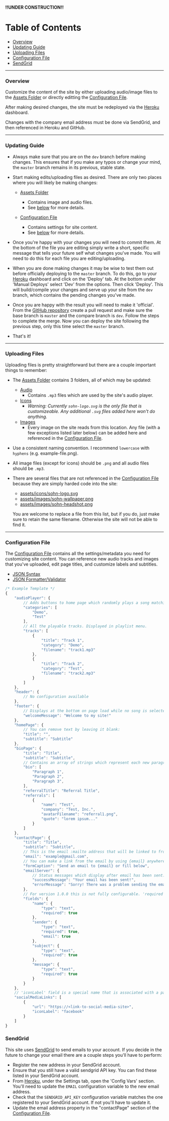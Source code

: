 **!!UNDER CONSTRUCTION!!**

# Table of Contents
- [Overview](#overview)
- [Updating Guide](#updating-guide)
- [Uploading Files](#uploading-files)
- [Configuration File](#configuration-file)
- [SendGrid](#sendgrid)

---
### Overview
Customize the content of the site by either uploading audio/image files to the [Assets Folder](https://github.com/sohncompositions/sohn-compositions-portfolio/tree/master/client/src/assets) or directly editting the [Configuration File](https://github.com/sohncompositions/sohn-compositions-portfolio/blob/master/client/src/app/config.json).

After making desired changes, the site must be redeployed via the [Heroku](https://www.heroku.com) dashboard.

Changes with the company email address must be done via SendGrid, and then referenced in Heroku and GitHub.

---
### Updating Guide
- Always make sure that you are on the `dev` branch before making changes. This ensures that if you make any typos or change your mind, the `master` branch remains in its previous, stable state.
- Start making edits/uploading files as desired. There are only two places where you will likely be making changes:
    - [Assets Folder](https://github.com/sohncompositions/sohn-compositions-portfolio/tree/master/client/src/assets)
        - Contains image and audio files.
        - See [below](#Uploading-Files) for more details.
        
    - [Configuration File](https://github.com/sohncompositions/sohn-compositions-portfolio/blob/master/client/src/app/config.json)
        - Contains settings for site content.
        - See [below](#Configuration-File) for more details.

- Once you're happy with your changes you will need to commit them. At the bottom of the file you are editing simply write a short, specific message that tells your future self what changes you've made. You will need to do this for each file you are editing/uploading.
- When you are done making changes it may be wise to test them out before officially deploying to the `master` branch. To do this, go to your [Heroku](https://www.heroku.com) dashboard and click on the 'Deploy' tab. At the bottom under 'Manual Deploys' select 'Dev' from the options. Then click 'Deploy'. This will build/compile your changes and serve up your site from the `dev` branch, which contains the pending changes you've made.
- Once you are happy with the result you will need to make it 'official'. From the [GitHub repository](https://github.com/sohncompositions/sohn-compositions-portfolio) create a pull request and make sure the base branch is `master` and the compare branch is `dev`. Follow the steps to complete the merge. Now you can deploy the site following the previous step, only this time select the `master` branch.
- That's it!
---

### Uploading Files
Uploading files is pretty straightforward but there are a couple important things to remember:
- The [Assets Folder](https://github.com/sohncompositions/sohn-compositions-portfolio/tree/master/client/src/assets) contains 3 folders, all of which may be updated: 
    - [Audio](https://github.com/sohncompositions/sohn-compositions-portfolio/tree/master/client/src/assets/audio)
        - Contains `.mp3` files which are used by the site's audio player.
    - [Icons](https://github.com/sohncompositions/sohn-compositions-portfolio/tree/master/client/src/assets/icons) 
        - *Warning: Currently `sohn-logo.svg` is the only file that is customizeable. Any additional `.svg` files added here won't do anything.*
    - [Images](https://github.com/sohncompositions/sohn-compositions-portfolio/tree/master/client/src/assets/images)
        - Every image on the site reads from this location. Any file (with a few exceptions listed later below) can be added here and referenced in the [Configuration File](https://github.com/sohncompositions/sohn-compositions-portfolio/blob/master/client/src/app/config.json).
- Use a consistent naming convention. I recommend `lowercase` with `hyphens` (e.g. example-file.png).
- All image files (except for icons) should be `.png` and all audio files should be `.mp3`.
- There are several files that are not referenced in the [Configuration File](https://github.com/sohncompositions/sohn-compositions-portfolio/blob/master/client/src/app/config.json) because they are simply harded code into the site:
    - [assets/icons/sohn-logo.svg](https://github.com/sohncompositions/sohn-compositions-portfolio/blob/master/client/src/assets/icons/sohn-logo.svg)
    - [assets/images/sohn-wallpaper.png](https://github.com/sohncompositions/sohn-compositions-portfolio/blob/master/client/src/assets/images/sohn-wallpaper.png)
    - [assets/images/sohn-headshot.png](https://github.com/sohncompositions/sohn-compositions-portfolio/blob/master/client/src/assets/images/sohn-headshot.png)
    
     You are welcome to replace a file from this list, but if you do, just make sure to retain the same filename. Otherwise the site will not be able to find it.
---
### Configuration File
The [Configuration File](https://github.com/sohncompositions/sohn-compositions-portfolio/blob/master/client/src/app/config.json) contains all the settings/metadata you need for customizing site content. You can reference new audio tracks and images that you've uploaded, edit page titles, and customize labels and subtitles. 
- [JSON Syntax](https://www.w3schools.com/js/js_json_syntax.asp)
- [JSON Formatter/Validator](https://jsonformatter.org/)

```js
/* Example Template */
{
    "audioPlayer": {
        // Adds buttons to home page which randomly plays a song matching the selected category
        "categories": [
            "Demo",
            "Test"
        ],
        // All the playable tracks. Displayed in playlist menu.
        "tracks": [
            {
                "title": "Track 1",
                "category": "Demo",
                "filename": "track1.mp3"
            },
            {
                "title": "Track 2",
                "category": "Test",
                "filename": "track2.mp3"
            }
        ]
    },
    "header": {
        // No configuration available
    },
    "footer": {
        // Displays at the bottom on page load while no song is selected
        "welcomeMessage": "Welcome to my site!"
    },
    "homePage": {
        // You can remove text by leaving it blank:
        "title": "",
        "subtitle": "Subtitle"
    },
    "bioPage": {
        "title": "Title",
        "subtitle": "Subtitle",
        // Contains an array of strings which represent each new paragraph containing a line break:
        "bio": [
            "Paragraph 1",
            "Paragraph 2",
            "Paragraph 3",
        ],
        "referralTitle": "Referral Title",
        "referrals": [
            {
                "name": "Test",
                "company": "Test, Inc.",
                "avatarFilename": "referral1.png",
                "quote": "lorem ipsum..."
            }
        ]
    },
    "contactPage": {
        "title": "Title",
        "subtitle": "Subtitle",
        // This is the email :mailto address that will be linked to from the email form:
        "email": "example@gmail.com",
        // You can make a link from the email by using {email} anywhere in the caption message:
        "formCaption": "Send an email to {email} or fill below",
        "emailServer": {
            // Status messages which display after email has been sent:
            "successMessage": "Your email has been sent!",
            "errorMessage": "Sorry! There was a problem sending the email."
        },
        // For version 1.0.0 this is not fully configurable. 'required' field can be toggled to enforce whether or not the form can be submitted without having to enter data for that specific field.
        "fields": {
            "name": {
                "type": "text",
                "required": true
            },
            "sender": {
                "type": "text",
                "required": true,
                "email": true
            },
            "subject": {
                "type": "text",
                "required": true
            },
            "message": {
                "type": "text",
                "required": true
            }
        }
    },
    // 'iconLabel' field is a special name that is associated with a particular icon from the Font Awesome Icon Library. To choose a different social media icon you can copy a name from any icon listed here https://fontawesome.com/icons?d=gallery&s=brands. **Only icons from the 'fab' fontset will work**
    "socialMediaLinks": [
        {
            "url": "https://<link-to-social-media-site>",
            "iconLabel": "facebook"
        }
    ]
}
```

### SendGrid
This site uses [SendGrid](https://sendgrid.com/) to send emails to your account. If you decide in the future to change your email there are a couple steps you'll have to perform:
- Register the new address in your SendGrid account.
- Ensure that you still have a valid sendgrid API key. You can find these listed in your SendGrid account.
- From [Heroku](https://heroku.com/), under the Settings tab, open the 'Config Vars' section. You'll need to update the `EMAIL` configuration variable to the new email address.
- Check that the `SENDGRID_API_KEY` configuration variable matches the one registered to your SendGrid account. If not you'll have to update it.
- Update the email address property in the "contactPage" section of the [Configuration File](https://github.com/sohncompositions/sohn-compositions-portfolio/blob/master/client/src/app/config.json).